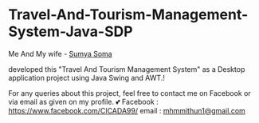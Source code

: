 # Travel-And-Tourism-Management-System-Java-SDP

Me And My wife - [Sumya Soma](https://github.com/sumyasoma)
 
developed this "Travel And Tourism Management System" as a Desktop application project using Java Swing and AWT.!

For any queries about this project, feel free to contact me on Facebook or via email as given on my profile. 💕
Facebook : https://www.facebook.com/CICADA99/
email : mhmmithun1@gmail.com

